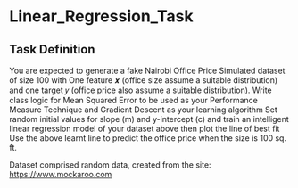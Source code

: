 # Linear_Regression_Task
## Task Definition

You are expected to generate a fake Nairobi Office Price Simulated dataset of size 100 with One
feature 𝒙 (office size assume a suitable distribution) and one target 𝑦 (office price also assume a
suitable distribution).
Write class logic for Mean Squared Error to be used as your Performance Measure Technique
and Gradient Descent as your learning algorithm
Set random initial values for slope (m) and y-intercept (c) and train an intelligent linear regression
model of your dataset above then plot the line of best fit
Use the above learnt line to predict the office price when the size is 100 sq. ft.

Dataset comprised random data, created from the site: https://www.mockaroo.com
